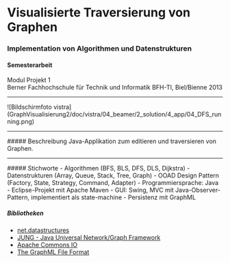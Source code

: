 # Visualisierte Traversierung von Graphen
### Implementation von Algorithmen und Datenstrukturen

#### Semesterarbeit

Modul Projekt 1<br>
Berner Fachhochschule für Technik und Informatik BFH-TI, Biel/Bienne 2013
<hr>
![Bildschirmfoto vistra](GraphVisualisierung2/doc/vistra/04_beamer/2_solution/4_app/04_DFS_running.png)
<hr>
##### Beschreibung
Java-Applikation zum editieren und traversieren von Graphen.
<hr>
##### Stichworte
- Algorithmen (BFS, BLS, DFS, DLS, Dijkstra)
- Datenstrukturen (Array, Queue, Stack, Tree, Graph)
- OOAD Design Pattern (Factory, State, Strategy, Command, Adapter)
- Programmiersprache: Java
- Eclipse-Projekt mit Apache Maven
- GUI: Swing, MVC mit Java-Observer-Pattern, implementiert als state-machine
- Persistenz mit GraphML

##### Bibliotheken
- <a target="_blank" href="http://net3.datastructures.net/">net.datastructures</a>
- <a target="_blank" href="http://jung.sourceforge.net/">JUNG - Java Universal Network/Graph Framework</a>
- <a target="_blank" href="http://commons.apache.org/proper/commons-io/">Apache Commons IO</a>
- <a target="_blank" href="http://graphml.graphdrawing.org/">The GraphML File Format</a>
